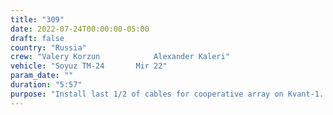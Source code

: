 ```yaml
---
title: "309"
date: 2022-07-24T00:00:00-05:00
draft: false
country: "Russia"
crew: "Valery Korzun            Alexander Kaleri"
vehicle: "Soyuz TM-24       Mir 22"
param_date: ""
duration: "5:57"
purpose: "Install last 1/2 of cables for cooperative array on Kvant-1.  Connect solar array power cables on base block.  Relocate Rapana truss to Ferma-3 truss"
---
```

